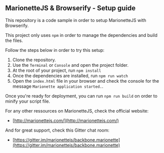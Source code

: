 MarionetteJS & Browserify - Setup guide
---------------------------------------

This repository is a code sample in order to setup MarionetteJS with Browserify.

This project only uses `npm` in order to manage the dependencies and build the files.

Follow the steps below in order to try this setup:

1. Clone the repository.
2. Use the `Terminal` or `Console` and open the project folder.
3. At the root of your project, run `npm install`
4. Once the dependencies are installed, run `npm run watch`
5. Open the `index.html` file in your browser and check the console for the message `Marionette application started.`.

Once you're ready for deployment, you can run `npm run build` on order to minify your script file.

For any other ressources on MarionetteJS, check the official website:

- [http://marionettejs.com/](http://marionettejs.com/)

And for great support, check this Gitter chat room:

- [https://gitter.im/marionettejs/backbone.marionette](https://gitter.im/marionettejs/backbone.marionette)
